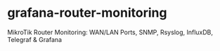 # grafana-router-monitoring
MikroTik Router Monitoring: WAN/LAN Ports, SNMP, Rsyslog, InfluxDB, Telegraf &amp; Grafana
